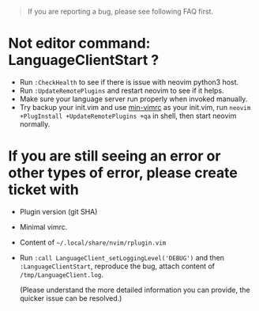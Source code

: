 > If you are reporting a bug, please see following FAQ first.

# Not editor command: LanguageClientStart ?
- Run `:CheckHealth` to see if there is issue with neovim python3 host.
- Run `:UpdateRemotePlugins` and restart neovim to see if it helps.
- Make sure your language server run properly when invoked manually.
- Try backup your init.vim and use
  [min-vimrc](https://github.com/autozimu/LanguageClient-neovim/blob/master/min-vimrc)
  as your init.vim, run `neovim +PlugInstall +UpdateRemotePlugins +qa` in
  shell, then start neovim normally.

# If you are still seeing an error or other types of error, please create ticket with
- Plugin version (git SHA)
- Minimal vimrc.
- Content of `~/.local/share/nvim/rplugin.vim`
- Run `:call LanguageClient_setLoggingLevel('DEBUG')` and then
  `:LanguageClientStart`, reproduce the bug, attach content of
  `/tmp/LanguageClient.log`.

  (Please understand the more detailed information you can provide, the
  quicker issue can be resolved.)
